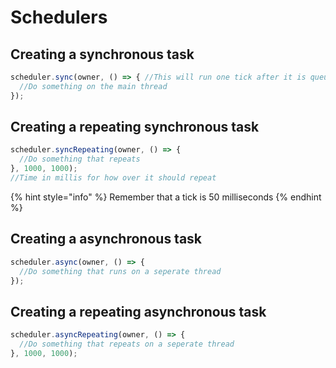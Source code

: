 # Schedulers

## Creating a synchronous task

```javascript
scheduler.sync(owner, () => { //This will run one tick after it is queued
  //Do something on the main thread
});
```

## Creating a repeating synchronous task

```javascript
scheduler.syncRepeating(owner, () => {
  //Do something that repeats
}, 1000, 1000); 
//Time in millis for how over it should repeat
```

{% hint style="info" %}
Remember that a tick is 50 milliseconds
{% endhint %}

## Creating a asynchronous task

```javascript
scheduler.async(owner, () => {
  //Do something that runs on a seperate thread
});
```

## Creating a repeating asynchronous task

```javascript
scheduler.asyncRepeating(owner, () => {
  //Do something that repeats on a seperate thread
}, 1000, 1000);
```
